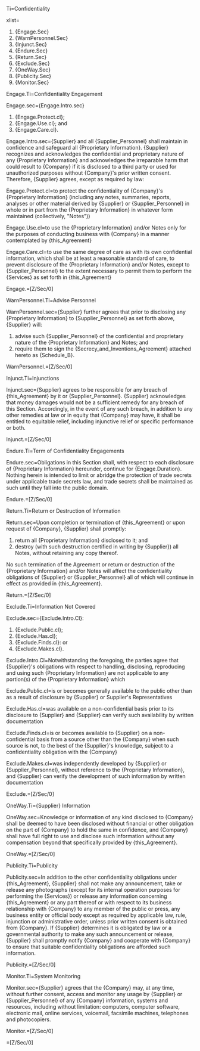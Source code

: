 Ti=Confidentiality

xlist=<ol><li>{Engage.Sec}</li><li>{WarnPersonnel.Sec}</li><li>{Injunct.Sec}</li><li>{Endure.Sec}</li><li>{Return.Sec}</li><li>{Exclude.Sec}</li><li>{OneWay.Sec}</li><li>{Publicity.Sec}</li><li>{Monitor.Sec}</li></ol>

Engage.Ti=Confidentiality Engagement

Engage.sec={Engage.Intro.sec}<ol><li>{Engage.Protect.cl};</li><li>{Engage.Use.cl}; and</li><li>{Engage.Care.cl}.</li></ol>

Engage.Intro.sec={Supplier} and all {Supplier_Personnel} shall maintain in confidence and safeguard all {Proprietary Information}.  {Supplier} recognizes and acknowledges the confidential and proprietary nature of any {Proprietary Information} and acknowledges the irreparable harm that could result to {Company} if it is disclosed to a third party or used for unauthorized purposes without {Company}'s prior written consent. Therefore, {Supplier} agrees, except as required by law: 

Engage.Protect.cl=to protect the confidentiality of {Company}'s {Proprietary Information} (including any notes, summaries, reports, analyses or other material derived by {Supplier} or {Supplier_Personnel} in whole or in part from the {Proprietary Information} in whatever form maintained (collectively, "Notes"))

Engage.Use.cl=to use the {Proprietary Information} and/or Notes only for the purposes of conducting business with {Company} in a manner contemplated by {this_Agreement}

Engage.Care.cl=to use the same degree of care as with its own confidential information, which shall be at least a reasonable standard of care, to prevent disclosure of the {Proprietary Information} and/or Notes, except to {Supplier_Personnel} to the extent necessary to permit them to perform the {Services} as set forth in {this_Agreement}

Engage.=[Z/Sec/0]

WarnPersonnel.Ti=Advise Personnel

WarnPersonnel.sec={Supplier} further agrees that prior to disclosing any {Proprietary Information} to {Supplier_Personnel} as set forth above, {Supplier} will: <ol><li>advise such {Supplier_Personnel} of the confidential and proprietary nature of the {Proprietary Information} and Notes; and</li><li>require them to sign the {Secrecy_and_Inventions_Agreement} attached hereto as {Schedule_B}.</li></ol>

WarnPersonnel.=[Z/Sec/0]

Injunct.Ti=Injunctions

Injunct.sec={Supplier} agrees to be responsible for any breach of {this_Agreement} by it or {Supplier_Personnel}. {Supplier} acknowledges that money damages would not be a sufficient remedy for any breach of this Section. Accordingly, in the event of any such breach, in addition to any other remedies at law or in equity that {Company} may have, it shall be entitled to equitable relief, including injunctive relief or specific performance or both.

Injunct.=[Z/Sec/0]

Endure.Ti=Term of Confidentiality Engagements

Endure.sec=Obligations in this Section shall, with respect to each disclosure of {Proprietary Information} hereunder, continue for {Engage.Duration}. Nothing herein is intended to limit or abridge the protection of trade secrets under applicable trade secrets law, and trade secrets shall be maintained as such until they fall into the public domain.

Endure.=[Z/Sec/0]

Return.Ti=Return or Destruction of Information

Return.sec=Upon completion or termination of {this_Agreement} or upon request of {Company}, {Supplier} shall promptly: <ol><li>return all {Proprietary Information} disclosed to it; and</li><li>destroy (with such destruction certified in writing by {Supplier}) all Notes, without retaining any copy thereof.</li></ol> No such termination of the Agreement or return or destruction of the {Proprietary Information} and/or Notes will affect the confidentiality obligations of {Supplier} or {Supplier_Personnel} all of which will continue in effect as provided in {this_Agreement}.

Return.=[Z/Sec/0]

Exclude.Ti=Information Not Covered

Exclude.sec={Exclude.Intro.Cl}: <ol><li>{Exclude.Public.cl};</li><li>{Exclude.Has.cl};</li><li>{Exclude.Finds.cl}: or</li><li>{Exclude.Makes.cl}.</li></ol>

Exclude.Intro.Cl=Notwithstanding the foregoing, the parties agree that {Supplier}'s obligations with respect to handling, disclosing, reproducing and using such {Proprietary Information} are not applicable to any portion(s) of the {Proprietary Information} which

Exclude.Public.cl=is or becomes generally available to the public other than as a result of disclosure by {Supplier} or Supplier's Representatives

Exclude.Has.cl=was available on a non-confidential basis prior to its disclosure to {Supplier} and {Supplier} can verify such availability by written documentation

Exclude.Finds.cl=is or becomes available to {Supplier} on a non-confidential basis from a source other than the {Company} when such source is not, to the best of the {Supplier}'s knowledge, subject to a confidentiality obligation with the {Company}

Exclude.Makes.cl=was independently developed by {Supplier} or {Supplier_Personnel}, without reference to the {Proprietary Information}, and {Supplier} can verify the development of such information by written documentation

Exclude.=[Z/Sec/0]


OneWay.Ti={Supplier} Information

OneWay.sec=Knowledge or information of any kind disclosed to {Company} shall be deemed to have been disclosed without financial or other obligation on the part of {Company} to hold the same in confidence, and {Company} shall have full right to use and disclose such information without any compensation beyond that specifically provided by {this_Agreement}.

OneWay.=[Z/Sec/0]


Publicity.Ti=Publicity

Publicity.sec=In addition to the other confidentiality obligations under {this_Agreement}, {Supplier} shall not make any announcement, take or release any photographs (except for its internal operation purposes for performing the {Services}) or release any information concerning {this_Agreement} or any part thereof or with respect to its business relationship with {Company} to any member of the public or press, any business entity or official body except as required by applicable law, rule, injunction or administrative order, unless prior written consent is obtained from {Company}. If {Supplier} determines it is obligated by law or a governmental authority to make any such announcement or release, {Supplier} shall promptly notify {Company} and cooperate with {Company} to ensure that suitable confidentiality obligations are afforded such information.

Publicity.=[Z/Sec/0]

Monitor.Ti=System Monitoring

Monitor.sec={Supplier} agrees that the {Company} may, at any time, without further consent, access and monitor any usage by {Supplier} or {Supplier_Personnel} of any {Company} information, systems and resources, including without limitation: computers, computer software, electronic mail, online services, voicemail, facsimile machines, telephones and photocopiers.

Monitor.=[Z/Sec/0]
  
=[Z/Sec/0]

